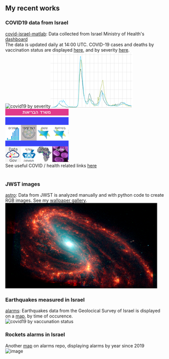## My recent works
### COVID19 data from Israel
[covid-israel-matlab](https://github.com/yuval-harpaz/covid-19-israel-matlab/): Data collected from Israel Ministry of Health's [dashboard](https://datadashboard.health.gov.il/COVID-19/general?utm_source=go.gov.il&utm_medium=referral)<br>
The data is updated daily at 14:00 UTC. COVID-19 cases and deaths by vaccination status are displayed [here](https://yuval-harpaz.github.io/covid-19-israel-matlab/by_vacc.html), and by severity [here](https://yuval-harpaz.github.io/covid-19-israel-matlab/hospitalizations.html).<br>
![covid19 by severity](https://github.com/yuval-harpaz/covid-19-israel-matlab/raw/master/docs/severity.png?raw=true)![covid19 by vaccunation status](https://github.com/yuval-harpaz/covid-19-israel-matlab/raw/master/docs/by_vacc.png?raw=true)![health links](https://github.com/yuval-harpaz/covid-19-israel-matlab/raw/master/docs/links.png?raw=true)<br>
See useful COVID / health related links [here](https://yuval-harpaz.github.io/covid-19-israel-matlab/links.html)<br>
<br>
### JWST images
[astro](https://github.com/yuval-harpaz/astro): Data from JWST is analyzed manually and with python code to create RGB images. See my [wallpaper gallery](https://github.com/yuval-harpaz/astro/blob/main/pics/wallpaper/wallpapers.md).
![NGC 3627 thumbnail](https://github.com/yuval-harpaz/astro/raw/main/pics/wallpaper/thumb/ngc3627.png?raw=true)
<br>

### Earthquakes measured in Israel
[alarms](https://github.com/yuval-harpaz/alarms): Earthquakes data from the Geolocical Survey of Israel is displayed on a [map](https://yuval-harpaz.github.io/alarms/earthquakes_by_time.html), by time of occurence.<br>
![covid19 by vaccunation status](https://github.com/yuval-harpaz/alarms/raw/master/docs/thumb.png?raw=true)

### Rockets alarms in Israel
Another [map](https://yuval-harpaz.github.io/alarms/alarms_by_year.html) on alarms repo, displaying alarms by year since 2019<br>
![image](https://user-images.githubusercontent.com/445416/221681172-71884293-b03c-4412-88fa-9bda2c895329.png)

<!--
**yuval-harpaz/yuval-harpaz** is a ✨ _special_ ✨ repository because its `README.md` (this file) appears on your GitHub profile.

Here are some ideas to get you started:

- 🔭 I’m currently working on ...
- 🌱 I’m currently learning ...
- 👯 I’m looking to collaborate on ...
- 🤔 I’m looking for help with ...
- 💬 Ask me about ...
- 📫 How to reach me: ...
- 😄 Pronouns: ...
- ⚡ Fun fact: ...
-->
